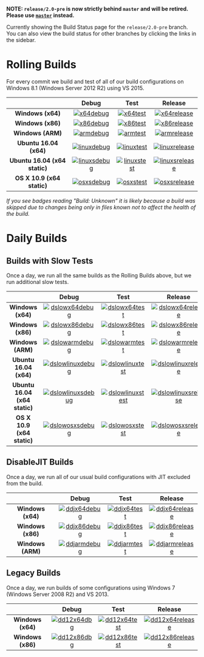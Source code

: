 **NOTE: `release/2.0-pre` is now strictly behind `master` and will be retired. Please use [`master`](https://github.com/Microsoft/ChakraCore/wiki/Build-Status) instead.**

Currently showing the Build Status page for the `release/2.0-pre` branch. You can also view the build status for other branches by clicking the links in the sidebar.

# Rolling Builds

For every commit we build and test of all of our build configurations on Windows 8.1 (Windows Server 2012 R2) using VS 2015.

|                               | __Debug__ | __Test__ | __Release__ |
|:-----------------------------:|:---------:|:--------:|:-----------:|
| __Windows (x64)__             | [![x64debug][x64dbgicon]][x64dbglink] | [![x64test][x64testicon]][x64testlink] | [![x64release][x64relicon]][x64rellink] |
| __Windows (x86)__             | [![x86debug][x86dbgicon]][x86dbglink] | [![x86test][x86testicon]][x86testlink] | [![x86release][x86relicon]][x86rellink] |
| __Windows (ARM)__             | [![armdebug][armdbgicon]][armdbglink] | [![armtest][armtesticon]][armtestlink] | [![armrelease][armrelicon]][armrellink] |
| __Ubuntu 16.04 (x64)__        | [![linuxdebug][linuxdbgicon]][linuxdbglink] | [![linuxtest][linuxtesticon]][linuxtestlink] | [![linuxrelease][linuxrelicon]][linuxrellink] |
| __Ubuntu 16.04 (x64 static)__ | [![linuxsdebug][linuxsdbgicon]][linuxsdbglink] | [![linuxstest][linuxstesticon]][linuxstestlink] | [![linuxsrelease][linuxsrelicon]][linuxsrellink] |
| __OS X 10.9 (x64 static)__    | [![osxsdebug][osxsdbgicon]][osxsdbglink] | [![osxstest][osxstesticon]][osxstestlink] | [![osxsrelease][osxsrelicon]][osxsrellink] |

*If you see badges reading "Build: Unknown" it is likely because a build was skipped due to changes being only in files known not to affect the health of the build.*

[x64dbgicon]: https://ci2.dot.net/job/Microsoft_ChakraCore/job/release_2.0-pre/job/x64_debug/badge/icon
[x64dbglink]: https://ci2.dot.net/job/Microsoft_ChakraCore/job/release_2.0-pre/job/x64_debug/
[x64testicon]: https://ci2.dot.net/job/Microsoft_ChakraCore/job/release_2.0-pre/job/x64_test/badge/icon
[x64testlink]: https://ci2.dot.net/job/Microsoft_ChakraCore/job/release_2.0-pre/job/x64_test/
[x64relicon]: https://ci2.dot.net/job/Microsoft_ChakraCore/job/release_2.0-pre/job/x64_release/badge/icon
[x64rellink]: https://ci2.dot.net/job/Microsoft_ChakraCore/job/release_2.0-pre/job/x64_release/

[x86dbgicon]: https://ci2.dot.net/job/Microsoft_ChakraCore/job/release_2.0-pre/job/x86_debug/badge/icon
[x86dbglink]: https://ci2.dot.net/job/Microsoft_ChakraCore/job/release_2.0-pre/job/x86_debug/
[x86testicon]: https://ci2.dot.net/job/Microsoft_ChakraCore/job/release_2.0-pre/job/x86_test/badge/icon
[x86testlink]: https://ci2.dot.net/job/Microsoft_ChakraCore/job/release_2.0-pre/job/x86_test/
[x86relicon]: https://ci2.dot.net/job/Microsoft_ChakraCore/job/release_2.0-pre/job/x86_release/badge/icon
[x86rellink]: https://ci2.dot.net/job/Microsoft_ChakraCore/job/release_2.0-pre/job/x86_release/

[armdbgicon]: https://ci2.dot.net/job/Microsoft_ChakraCore/job/release_2.0-pre/job/arm_debug/badge/icon
[armdbglink]: https://ci2.dot.net/job/Microsoft_ChakraCore/job/release_2.0-pre/job/arm_debug/
[armtesticon]: https://ci2.dot.net/job/Microsoft_ChakraCore/job/release_2.0-pre/job/arm_test/badge/icon
[armtestlink]: https://ci2.dot.net/job/Microsoft_ChakraCore/job/release_2.0-pre/job/arm_test/
[armrelicon]: https://ci2.dot.net/job/Microsoft_ChakraCore/job/release_2.0-pre/job/arm_release/badge/icon
[armrellink]: https://ci2.dot.net/job/Microsoft_ChakraCore/job/release_2.0-pre/job/arm_release/

[linuxdbgicon]: https://ci2.dot.net/job/Microsoft_ChakraCore/job/release_2.0-pre/job/ubuntu_linux_debug/badge/icon
[linuxdbglink]: https://ci2.dot.net/job/Microsoft_ChakraCore/job/release_2.0-pre/job/ubuntu_linux_debug/
[linuxtesticon]: https://ci2.dot.net/job/Microsoft_ChakraCore/job/release_2.0-pre/job/ubuntu_linux_test/badge/icon
[linuxtestlink]: https://ci2.dot.net/job/Microsoft_ChakraCore/job/release_2.0-pre/job/ubuntu_linux_test/
[linuxrelicon]: https://ci2.dot.net/job/Microsoft_ChakraCore/job/release_2.0-pre/job/ubuntu_linux_release/badge/icon
[linuxrellink]: https://ci2.dot.net/job/Microsoft_ChakraCore/job/release_2.0-pre/job/ubuntu_linux_release/

[linuxsdbgicon]: https://ci2.dot.net/job/Microsoft_ChakraCore/job/release_2.0-pre/job/ubuntu_linux_debug_static/badge/icon
[linuxsdbglink]: https://ci2.dot.net/job/Microsoft_ChakraCore/job/release_2.0-pre/job/ubuntu_linux_debug_static/
[linuxstesticon]: https://ci2.dot.net/job/Microsoft_ChakraCore/job/release_2.0-pre/job/ubuntu_linux_test_static/badge/icon
[linuxstestlink]: https://ci2.dot.net/job/Microsoft_ChakraCore/job/release_2.0-pre/job/ubuntu_linux_test_static/
[linuxsrelicon]: https://ci2.dot.net/job/Microsoft_ChakraCore/job/release_2.0-pre/job/ubuntu_linux_release_static/badge/icon
[linuxsrellink]: https://ci2.dot.net/job/Microsoft_ChakraCore/job/release_2.0-pre/job/ubuntu_linux_release_static/

[osxsdbgicon]: https://ci2.dot.net/job/Microsoft_ChakraCore/job/release_2.0-pre/job/osx_osx_debug_static/badge/icon
[osxsdbglink]: https://ci2.dot.net/job/Microsoft_ChakraCore/job/release_2.0-pre/job/osx_osx_debug_static/
[osxstesticon]: https://ci2.dot.net/job/Microsoft_ChakraCore/job/release_2.0-pre/job/osx_osx_test_static/badge/icon
[osxstestlink]: https://ci2.dot.net/job/Microsoft_ChakraCore/job/release_2.0-pre/job/osx_osx_test_static/
[osxsrelicon]: https://ci2.dot.net/job/Microsoft_ChakraCore/job/release_2.0-pre/job/osx_osx_release_static/badge/icon
[osxsrellink]: https://ci2.dot.net/job/Microsoft_ChakraCore/job/release_2.0-pre/job/osx_osx_release_static/

# Daily Builds

## Builds with Slow Tests

Once a day, we run all the same builds as the Rolling Builds above, but we run additional slow tests.

|                               | __Debug__ | __Test__ | __Release__ |
|:-----------------------------:|:---------:|:--------:|:-----------:|
| __Windows (x64)__             | [![dslowx64debug][dslowx64dbgicon]][dslowx64dbglink] | [![dslowx64test][dslowx64testicon]][dslowx64testlink] | [![dslowx64release][dslowx64relicon]][dslowx64rellink] |
| __Windows (x86)__             | [![dslowx86debug][dslowx86dbgicon]][dslowx86dbglink] | [![dslowx86test][dslowx86testicon]][dslowx86testlink] | [![dslowx86release][dslowx86relicon]][dslowx86rellink] |
| __Windows (ARM)__             | [![dslowarmdebug][dslowarmdbgicon]][dslowarmdbglink] | [![dslowarmtest][dslowarmtesticon]][dslowarmtestlink] | [![dslowarmrelease][dslowarmrelicon]][dslowarmrellink] |
| __Ubuntu 16.04 (x64)__        | [![dslowlinuxdebug][dslowlinuxdbgicon]][dslowlinuxdbglink] | [![dslowlinuxtest][dslowlinuxtesticon]][dslowlinuxtestlink] | [![dslowlinuxrelease][dslowlinuxrelicon]][dslowlinuxrellink] |
| __Ubuntu 16.04 (x64 static)__ | [![dslowlinuxsdebug][dslowlinuxsdbgicon]][dslowlinuxsdbglink] | [![dslowlinuxstest][dslowlinuxstesticon]][dslowlinuxstestlink] | [![dslowlinuxsrelease][dslowlinuxsrelicon]][dslowlinuxsrellink] |
| __OS X 10.9 (x64 static)__    | [![dslowosxsdebug][dslowosxsdbgicon]][dslowosxsdbglink] | [![dslowosxstest][dslowosxstesticon]][dslowosxstestlink] | [![dslowosxsrelease][dslowosxsrelicon]][dslowosxsrellink] |

[dslowx64dbgicon]: https://ci2.dot.net/job/Microsoft_ChakraCore/job/release_2.0-pre/job/daily_slow_x64_debug/badge/icon
[dslowx64dbglink]: https://ci2.dot.net/job/Microsoft_ChakraCore/job/release_2.0-pre/job/daily_slow_x64_debug/
[dslowx64testicon]: https://ci2.dot.net/job/Microsoft_ChakraCore/job/release_2.0-pre/job/daily_slow_x64_test/badge/icon
[dslowx64testlink]: https://ci2.dot.net/job/Microsoft_ChakraCore/job/release_2.0-pre/job/daily_slow_x64_test/
[dslowx64relicon]: https://ci2.dot.net/job/Microsoft_ChakraCore/job/release_2.0-pre/job/daily_slow_x64_release/badge/icon
[dslowx64rellink]: https://ci2.dot.net/job/Microsoft_ChakraCore/job/release_2.0-pre/job/daily_slow_x64_release/

[dslowx86dbgicon]: https://ci2.dot.net/job/Microsoft_ChakraCore/job/release_2.0-pre/job/daily_slow_x86_debug/badge/icon
[dslowx86dbglink]: https://ci2.dot.net/job/Microsoft_ChakraCore/job/release_2.0-pre/job/daily_slow_x86_debug/
[dslowx86testicon]: https://ci2.dot.net/job/Microsoft_ChakraCore/job/release_2.0-pre/job/daily_slow_x86_test/badge/icon
[dslowx86testlink]: https://ci2.dot.net/job/Microsoft_ChakraCore/job/release_2.0-pre/job/daily_slow_x86_test/
[dslowx86relicon]: https://ci2.dot.net/job/Microsoft_ChakraCore/job/release_2.0-pre/job/daily_slow_x86_release/badge/icon
[dslowx86rellink]: https://ci2.dot.net/job/Microsoft_ChakraCore/job/release_2.0-pre/job/daily_slow_x86_release/

[dslowarmdbgicon]: https://ci2.dot.net/job/Microsoft_ChakraCore/job/release_2.0-pre/job/daily_slow_arm_debug/badge/icon
[dslowarmdbglink]: https://ci2.dot.net/job/Microsoft_ChakraCore/job/release_2.0-pre/job/daily_slow_arm_debug/
[dslowarmtesticon]: https://ci2.dot.net/job/Microsoft_ChakraCore/job/release_2.0-pre/job/daily_slow_arm_test/badge/icon
[dslowarmtestlink]: https://ci2.dot.net/job/Microsoft_ChakraCore/job/release_2.0-pre/job/daily_slow_arm_test/
[dslowarmrelicon]: https://ci2.dot.net/job/Microsoft_ChakraCore/job/release_2.0-pre/job/daily_slow_arm_release/badge/icon
[dslowarmrellink]: https://ci2.dot.net/job/Microsoft_ChakraCore/job/release_2.0-pre/job/daily_slow_arm_release/

[dslowlinuxdbgicon]: https://ci2.dot.net/job/Microsoft_ChakraCore/job/release_2.0-pre/job/daily_ubuntu_linux_debug/badge/icon
[dslowlinuxdbglink]: https://ci2.dot.net/job/Microsoft_ChakraCore/job/release_2.0-pre/job/daily_ubuntu_linux_debug/
[dslowlinuxtesticon]: https://ci2.dot.net/job/Microsoft_ChakraCore/job/release_2.0-pre/job/daily_ubuntu_linux_test/badge/icon
[dslowlinuxtestlink]: https://ci2.dot.net/job/Microsoft_ChakraCore/job/release_2.0-pre/job/daily_ubuntu_linux_test/
[dslowlinuxrelicon]: https://ci2.dot.net/job/Microsoft_ChakraCore/job/release_2.0-pre/job/daily_ubuntu_linux_release/badge/icon
[dslowlinuxrellink]: https://ci2.dot.net/job/Microsoft_ChakraCore/job/release_2.0-pre/job/daily_ubuntu_linux_release/

[dslowlinuxsdbgicon]: https://ci2.dot.net/job/Microsoft_ChakraCore/job/release_2.0-pre/job/daily_ubuntu_linux_debug_static/badge/icon
[dslowlinuxsdbglink]: https://ci2.dot.net/job/Microsoft_ChakraCore/job/release_2.0-pre/job/daily_ubuntu_linux_debug_static/
[dslowlinuxstesticon]: https://ci2.dot.net/job/Microsoft_ChakraCore/job/release_2.0-pre/job/daily_ubuntu_linux_test_static/badge/icon
[dslowlinuxstestlink]: https://ci2.dot.net/job/Microsoft_ChakraCore/job/release_2.0-pre/job/daily_ubuntu_linux_test_static/
[dslowlinuxsrelicon]: https://ci2.dot.net/job/Microsoft_ChakraCore/job/release_2.0-pre/job/daily_ubuntu_linux_release_static/badge/icon
[dslowlinuxsrellink]: https://ci2.dot.net/job/Microsoft_ChakraCore/job/release_2.0-pre/job/daily_ubuntu_linux_release_static/

[dslowosxsdbgicon]: https://ci2.dot.net/job/Microsoft_ChakraCore/job/release_2.0-pre/job/daily_osx_osx_debug_static/badge/icon
[dslowosxsdbglink]: https://ci2.dot.net/job/Microsoft_ChakraCore/job/release_2.0-pre/job/daily_osx_osx_debug_static/
[dslowosxstesticon]: https://ci2.dot.net/job/Microsoft_ChakraCore/job/release_2.0-pre/job/daily_osx_osx_test_static/badge/icon
[dslowosxstestlink]: https://ci2.dot.net/job/Microsoft_ChakraCore/job/release_2.0-pre/job/daily_osx_osx_test_static/
[dslowosxsrelicon]: https://ci2.dot.net/job/Microsoft_ChakraCore/job/release_2.0-pre/job/daily_osx_osx_release_static/badge/icon
[dslowosxsrellink]: https://ci2.dot.net/job/Microsoft_ChakraCore/job/release_2.0-pre/job/daily_osx_osx_release_static/

## DisableJIT Builds

Once a day, we run all of our usual build configurations with JIT excluded from the build.

|                   | __Debug__ | __Test__ | __Release__ |
|:-----------------:|:---------:|:--------:|:-----------:|
| __Windows (x64)__ | [![ddjx64debug][ddjx64dbgicon]][ddjx64dbglink] | [![ddjx64test][ddjx64testicon]][ddjx64testlink] | [![ddjx64release][ddjx64relicon]][ddjx64rellink] |
| __Windows (x86)__ | [![ddjx86debug][ddjx86dbgicon]][ddjx86dbglink] | [![ddjx86test][ddjx86testicon]][ddjx86testlink] | [![ddjx86release][ddjx86relicon]][ddjx86rellink] |
| __Windows (ARM)__ | [![ddjarmdebug][ddjarmdbgicon]][ddjarmdbglink] | [![ddjarmtest][ddjarmtesticon]][ddjarmtestlink] | [![ddjarmrelease][ddjarmrelicon]][ddjarmrellink] |

[ddjx64dbgicon]: https://ci2.dot.net/job/Microsoft_ChakraCore/job/release_2.0-pre/job/daily_disablejit_x64_debug/badge/icon
[ddjx64dbglink]: https://ci2.dot.net/job/Microsoft_ChakraCore/job/release_2.0-pre/job/daily_disablejit_x64_debug/
[ddjx64testicon]: https://ci2.dot.net/job/Microsoft_ChakraCore/job/release_2.0-pre/job/daily_disablejit_x64_test/badge/icon
[ddjx64testlink]: https://ci2.dot.net/job/Microsoft_ChakraCore/job/release_2.0-pre/job/daily_disablejit_x64_test/
[ddjx64relicon]: https://ci2.dot.net/job/Microsoft_ChakraCore/job/release_2.0-pre/job/daily_disablejit_x64_release/badge/icon
[ddjx64rellink]: https://ci2.dot.net/job/Microsoft_ChakraCore/job/release_2.0-pre/job/daily_disablejit_x64_release/

[ddjx86dbgicon]: https://ci2.dot.net/job/Microsoft_ChakraCore/job/release_2.0-pre/job/daily_disablejit_x86_debug/badge/icon
[ddjx86dbglink]: https://ci2.dot.net/job/Microsoft_ChakraCore/job/release_2.0-pre/job/daily_disablejit_x86_debug/
[ddjx86testicon]: https://ci2.dot.net/job/Microsoft_ChakraCore/job/release_2.0-pre/job/daily_disablejit_x86_test/badge/icon
[ddjx86testlink]: https://ci2.dot.net/job/Microsoft_ChakraCore/job/release_2.0-pre/job/daily_disablejit_x86_test/
[ddjx86relicon]: https://ci2.dot.net/job/Microsoft_ChakraCore/job/release_2.0-pre/job/daily_disablejit_x86_release/badge/icon
[ddjx86rellink]: https://ci2.dot.net/job/Microsoft_ChakraCore/job/release_2.0-pre/job/daily_disablejit_x86_release/

[ddjarmdbgicon]: https://ci2.dot.net/job/Microsoft_ChakraCore/job/release_2.0-pre/job/daily_disablejit_arm_debug/badge/icon
[ddjarmdbglink]: https://ci2.dot.net/job/Microsoft_ChakraCore/job/release_2.0-pre/job/daily_disablejit_arm_debug/
[ddjarmtesticon]: https://ci2.dot.net/job/Microsoft_ChakraCore/job/release_2.0-pre/job/daily_disablejit_arm_test/badge/icon
[ddjarmtestlink]: https://ci2.dot.net/job/Microsoft_ChakraCore/job/release_2.0-pre/job/daily_disablejit_arm_test/
[ddjarmrelicon]: https://ci2.dot.net/job/Microsoft_ChakraCore/job/release_2.0-pre/job/daily_disablejit_arm_release/badge/icon
[ddjarmrellink]: https://ci2.dot.net/job/Microsoft_ChakraCore/job/release_2.0-pre/job/daily_disablejit_arm_release/

## Legacy Builds

Once a day, we run builds of some configurations using Windows 7 (Windows Server 2008 R2) and VS 2013.

|                   | __Debug__ | __Test__ | __Release__ |
|:-----------------:|:---------------:|:--------------:|:-----------------:|
| __Windows (x64)__ | [![dd12x64dbg][dd12x64dbgicon]][dd12x64dbglink] | [![dd12x64test][dd12x64testicon]][dd12x64testlink] | [![dd12x64release][dd12x64relicon]][dd12x64rellink] |
| __Windows (x86)__ | [![dd12x86dbg][dd12x86dbgicon]][dd12x86dbglink] | [![dd12x86test][dd12x86testicon]][dd12x86testlink] | [![dd12x86release][dd12x86relicon]][dd12x86rellink] |

[dd12x64dbgicon]: https://ci2.dot.net/job/Microsoft_ChakraCore/job/release_2.0-pre/job/daily_dev12_x64_debug/badge/icon
[dd12x64dbglink]: https://ci2.dot.net/job/Microsoft_ChakraCore/job/release_2.0-pre/job/daily_dev12_x64_debug/
[dd12x64testicon]: https://ci2.dot.net/job/Microsoft_ChakraCore/job/release_2.0-pre/job/daily_dev12_x64_test/badge/icon
[dd12x64testlink]: https://ci2.dot.net/job/Microsoft_ChakraCore/job/release_2.0-pre/job/daily_dev12_x64_test/
[dd12x64relicon]: https://ci2.dot.net/job/Microsoft_ChakraCore/job/release_2.0-pre/job/daily_dev12_x64_release/badge/icon
[dd12x64rellink]: https://ci2.dot.net/job/Microsoft_ChakraCore/job/release_2.0-pre/job/daily_dev12_x64_release/

[dd12x86dbgicon]: https://ci2.dot.net/job/Microsoft_ChakraCore/job/release_2.0-pre/job/daily_dev12_x86_debug/badge/icon
[dd12x86dbglink]: https://ci2.dot.net/job/Microsoft_ChakraCore/job/release_2.0-pre/job/daily_dev12_x86_debug/
[dd12x86testicon]: https://ci2.dot.net/job/Microsoft_ChakraCore/job/release_2.0-pre/job/daily_dev12_x86_test/badge/icon
[dd12x86testlink]: https://ci2.dot.net/job/Microsoft_ChakraCore/job/release_2.0-pre/job/daily_dev12_x86_test/
[dd12x86relicon]: https://ci2.dot.net/job/Microsoft_ChakraCore/job/release_2.0-pre/job/daily_dev12_x86_release/badge/icon
[dd12x86rellink]: https://ci2.dot.net/job/Microsoft_ChakraCore/job/release_2.0-pre/job/daily_dev12_x86_release/
